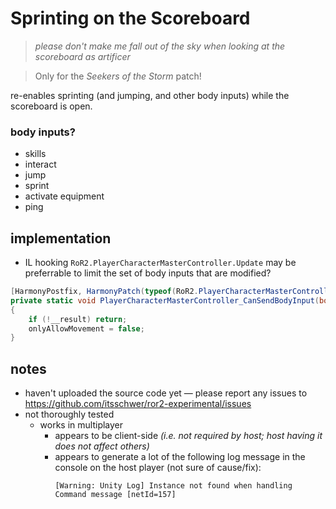 # Sprinting on the Scoreboard
> *please don't make me fall out of the sky when looking at the scoreboard as artificer*

> Only for the *Seekers of the Storm* patch!

re-enables sprinting (and jumping, and other body inputs) while the scoreboard is open.

### body inputs?
- skills
- interact
- jump
- sprint
- activate equipment
- ping

## implementation
- IL hooking `RoR2.PlayerCharacterMasterController.Update` may be preferrable to limit the set of body inputs that are modified?
```cs
[HarmonyPostfix, HarmonyPatch(typeof(RoR2.PlayerCharacterMasterController), nameof(RoR2.PlayerCharacterMasterController.CanSendBodyInput))]
private static void PlayerCharacterMasterController_CanSendBodyInput(bool __result, ref bool onlyAllowMovement)
{
    if (!__result) return;
    onlyAllowMovement = false;
}
```

## notes
- haven't uploaded the source code yet — please report any issues to https://github.com/itsschwer/ror2-experimental/issues
- not thoroughly tested
    - works in multiplayer
        - appears to be client-side *(i.e. not required by host; host having it does not affect others)*
        - appears to generate a lot of the following log message in the console on the host player (not sure of cause/fix):
            ```
            [Warning: Unity Log] Instance not found when handling Command message [netId=157]
            ```
